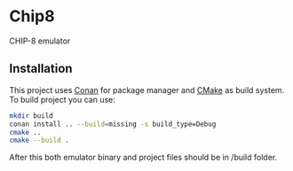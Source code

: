 # Chip8

CHIP-8 emulator

## Installation

This project uses [Conan](https://conan.io/) for package manager and [CMake](https://cmake.org/) as build system. To build project you can use:

```bash
mkdir build
conan install .. --build=missing -s build_type=Debug
cmake ..
cmake --build .
```

After this both emulator binary and project files should be in /build folder.
